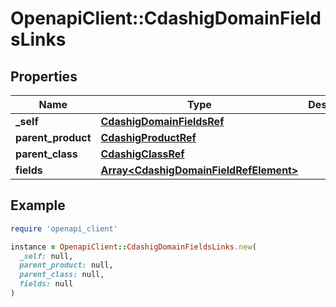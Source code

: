 # OpenapiClient::CdashigDomainFieldsLinks

## Properties

| Name | Type | Description | Notes |
| ---- | ---- | ----------- | ----- |
| **_self** | [**CdashigDomainFieldsRef**](CdashigDomainFieldsRef.md) |  | [optional] |
| **parent_product** | [**CdashigProductRef**](CdashigProductRef.md) |  | [optional] |
| **parent_class** | [**CdashigClassRef**](CdashigClassRef.md) |  | [optional] |
| **fields** | [**Array&lt;CdashigDomainFieldRefElement&gt;**](CdashigDomainFieldRefElement.md) |  | [optional] |

## Example

```ruby
require 'openapi_client'

instance = OpenapiClient::CdashigDomainFieldsLinks.new(
  _self: null,
  parent_product: null,
  parent_class: null,
  fields: null
)
```

